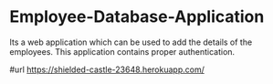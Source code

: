 # Employee-Database-Application
Its a web application which can be used to add the details of the employees. This application contains proper authentication.

#url
https://shielded-castle-23648.herokuapp.com/
